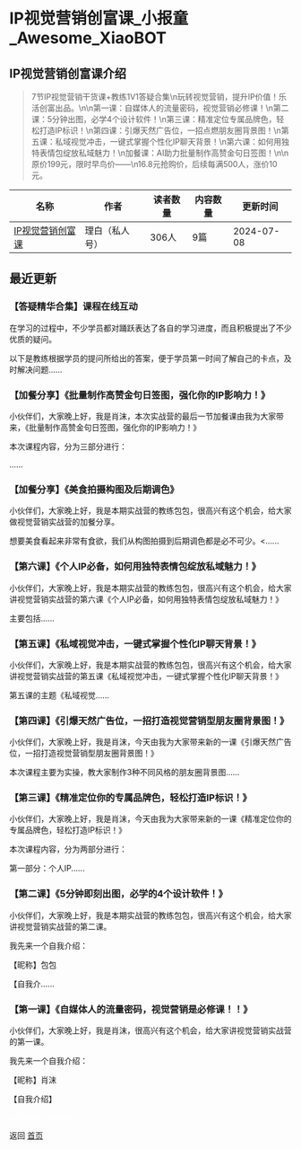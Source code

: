 # IP视觉营销创富课_小报童_Awesome_XiaoBOT

## IP视觉营销创富课介绍
> 7节IP视觉营销干货课+教练1V1答疑合集\n玩转视觉营销，提升IP价值！乐活创富出品。\n\n第一课：自媒体人的流量密码，视觉营销必修课！\n第二课：5分钟出图，必学4个设计软件！\n第三课：精准定位专属品牌色，轻松打造IP标识！\n第四课：引爆天然广告位，一招点燃朋友圈背景图！\n第五课：私域视觉冲击，一键式掌握个性化IP聊天背景！\n第六课：如何用独特表情包绽放私域魅力！\n加餐课：AI助力批量制作高赞金句日签图！\n\n原价199元，限时早鸟价——\n16.8元抢购价，后续每满500人，涨价10元。  
  


|名称|作者|读者数量|内容数量|更新时间|
|---|---|---|---|---|
|[IP视觉营销创富课](https://xiaobot.net/p/sjyxszy?refer=0b133df9-27dc-423b-8101-639049001c13)|理白（私人号）|306人|9篇|2024-07-08|

## 最近更新
### 【答疑精华合集】课程在线互动

在学习的过程中，不少学员都对踊跃表达了各自的学习进度，而且积极提出了不少优质的疑问。

以下是教练根据学员的提问所给出的答案，便于学员第一时间了解自己的卡点，及时解决问题......

### 【加餐分享】《批量制作高赞金句日签图，强化你的IP影响力！》

小伙伴们，大家晚上好，我是肖沫，本次实战营的最后一节加餐课由我为大家带来，《批量制作高赞金句日签图，强化你的IP影响力！》

本次课程内容，分为三部分进行：

......

### 【加餐分享】《美食拍摄构图及后期调色》

小伙伴们，大家晚上好，我是本期实战营的教练包包，很高兴有这个机会，给大家做视觉营销实战营的加餐分享。

想要美食看起来非常有食欲，我们从构图拍摄到后期调色都是必不可少。<......

### 【第六课】《个人IP必备，如何用独特表情包绽放私域魅力！》

小伙伴们，大家晚上好，我是本期实战营的教练包包，很高兴有这个机会，给大家讲视觉营销实战营的第六课《个人IP必备，如何用独特表情包绽放私域魅力！》

主要包括......

### 【第五课】《私域视觉冲击，一键式掌握个性化IP聊天背景！》

小伙伴们，大家晚上好，我是本期实战营的教练包包，很高兴有这个机会，给大家讲视觉营销实战营的第五课《私域视觉冲击，一键式掌握个性化IP聊天背景！》

第五课的主题《私域视觉......

### 【第四课】《引爆天然广告位，一招打造视觉营销型朋友圈背景图！》

小伙伴们，大家晚上好，我是肖沫，今天由我为大家带来新的一课《引爆天然广告位，一招打造视觉营销型朋友圈背景图！》

本次课程主要为实操，教大家制作3种不同风格的朋友圈背景图......

### 【第三课】《精准定位你的专属品牌色，轻松打造IP标识！》

小伙伴们，大家晚上好，我是肖沫，今天由我为大家带来新的一课《精准定位你的专属品牌色，轻松打造IP标识！》

本次课程内容，分为两部分进行：

第一部分：个人IP......

### 【第二课】《5分钟即刻出图，必学的4个设计软件！》

小伙伴们，大家晚上好，我是本期实战营的教练包包，很高兴有这个机会，给大家讲视觉营销实战营的第二课。

我先来一个自我介绍：

【昵称】包包

【自我介......

### 【第一课】《自媒体人的流量密码，视觉营销是必修课！！》

小伙伴们，大家晚上好，我是肖沫，很高兴有这个机会，给大家讲视觉营销实战营的第一课。

我先来一个自我介绍：

【昵称】肖沫

【自我介绍】


<a href="https://github.com/Reno9527/awesome-xiaobot" style="color: white; text-decoration: none;">awesome-xiaobot</a>

返回 [首页](../README.md)
